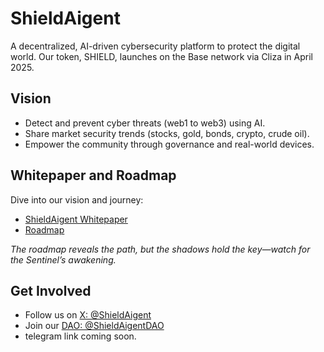 # ShieldAigent

A decentralized, AI-driven cybersecurity platform to protect the digital world. Our token, SHIELD, launches on the Base network via Cliza in April 2025.

## Vision
- Detect and prevent cyber threats (web1 to web3) using AI.
- Share market security trends (stocks, gold, bonds, crypto, crude oil).
- Empower the community through governance and real-world devices.

## Whitepaper and Roadmap
Dive into our vision and journey:
- [ShieldAigent Whitepaper](docs/ShieldAigent_Whitepaper.md)
- [Roadmap](docs/ROADMAP.md)

*The roadmap reveals the path, but the shadows hold the key—watch for the Sentinel’s awakening.*

## Get Involved
- Follow us on [X: @ShieldAigent](https://x.com/ShieldAigent)
- Join our [DAO: @ShieldAigentDAO](https://x.com/ShieldAigentDAO)
- telegram link coming soon.
